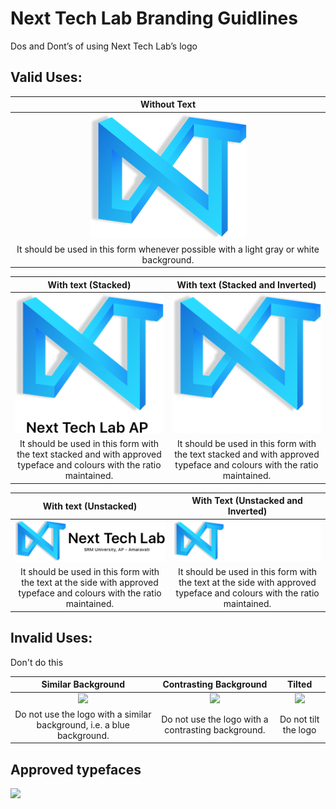 Next Tech Lab Branding Guidlines
================================

Dos and Dont’s of using Next Tech Lab’s logo

Valid Uses:
--------------
| Without Text |
| :----------: |
| ![Next Tech Lab AP logo without text](Logos/Without_Text/Without_text.png) |
| It should be used in this form whenever possible with a light gray or white background. |

| With text (Stacked) | With text (Stacked and Inverted) |
| :-----------------: | :------------------------------: |
 ![Next Tech Lab AP logo with text (Stacked)](Logos/With_text/Stacked/Stacked_with_text.png) | ![Next Tech Lab AP logo with text (Stacked and Inverted)](Logos/With_text/Stacked/Inverted/Inverted_stacked_with_text.png) |
| It should be used in this form with the text stacked and with approved typeface and colours with the ratio maintained. | It should be used in this form with the text stacked and with approved typeface and colours with the ratio maintained. |

| With text (Unstacked) | With Text (Unstacked and Inverted) | 
| :-------------------: | :--------------------------------: |
| ![Next Tech Lab AP logo with text (Unstacked)](Logos/With_text/Unstacked/Unstacked_with_text.png) | ![Next Tech Lab AP logo with text (Unstacked and Inverted)](Logos/With_text/Unstacked/Inverted/Inverted_unstacked_with_text.png) |
|  It should be used in this form with the text at the side with approved typeface and colours with the ratio maintained. | It should be used in this form with the text at the side with approved typeface and colours with the ratio maintained. |

Invalid Uses:
-------------
Don't do this

| Similar Background | Contrasting Background | Tilted |
| :----------------: | :--------------------: | :----: |
| ![](docs/similar_background.png) | ![](docs/contrasting_background.png) | ![](docs/tilted.png) |
| Do not use the logo with a similar background, i.e. a blue background. | Do not use the logo with a contrasting background. | Do not tilt the logo |

Approved typefaces
------------------
![](docs/approved_typefaces.png)
